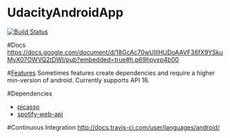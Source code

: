 # UdacityAndroidApp
[![Build Status](https://travis-ci.org/fassetar/UdacityAndroidApp.svg)](https://travis-ci.org/fassetar/UdacityAndroidApp)

#Docs 
https://docs.google.com/document/d/18GcAc70wUlllHUDoAAVF36fX9YSkuMyX07OWVQ2tDWI/pub?embedded=true#h.p69hpyxp4b00

#[Features](https://en.wikipedia.org/wiki/List_of_features_in_Android)
Sometimes features create dependencies and require a higher min-version of android. Currently supports API 16.


#Dependencies

 - [picasso](http://square.github.io/picasso/)
 - [spotify-web-api](https://github.com/kaaes/spotify-web-api-android)
 
#Continuous Integration
http://docs.travis-ci.com/user/languages/android/

